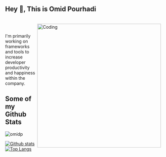 ## Hey 👋, This is Omid Pourhadi

</br>
<img align="right" alt="Coding" width="400" src="https://media.giphy.com/media/mA1lWnH0loTFzWYoMl/giphy.gif">
</br>


I'm primarily working on frameworks and tools to increase developer productivity and happiness within the company.

</p>

## Some of my Github Stats
<p align=left> <img src=https://komarev.com/ghpvc/?username=omidp alt=omidp /> </p>

[![Github stats](https://github-readme-stats.vercel.app/api?username=omidp&show_icons=true&include_all_commits=true)](https://github.com/omidp/github-readme-stats)
[![Top Langs](https://github-readme-stats.vercel.app/api/top-langs/?username=omidp&layout=compact)](https://github.com/omidp/github-readme-stats)
